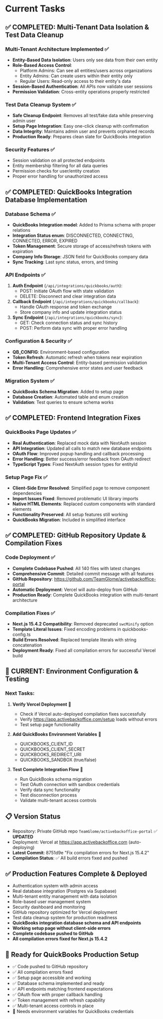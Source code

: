 # Current Tasks

## ✅ COMPLETED: Multi-Tenant Data Isolation & Test Data Cleanup

### Multi-Tenant Architecture Implemented ✅
- **Entity-Based Data Isolation**: Users only see data from their own entity
- **Role-Based Access Control**:
  - Platform Admins: Can see all entities/users across organizations
  - Entity Admins: Can create users within their entity only
  - Regular Users: Read-only access to their entity's data
- **Session-Based Authentication**: All APIs now validate user sessions
- **Permission Validation**: Cross-entity operations properly restricted

### Test Data Cleanup System ✅
- **Safe Cleanup Endpoint**: Removes all test/fake data while preserving admin user
- **Setup Page Integration**: Easy one-click cleanup with confirmation
- **Data Integrity**: Maintains admin user and prevents orphaned records
- **Production Ready**: Prepares clean slate for QuickBooks integration

### Security Features ✅
- Session validation on all protected endpoints
- Entity membership filtering for all data queries
- Permission checks for user/entity creation
- Proper error handling for unauthorized access

## ✅ COMPLETED: QuickBooks Integration Database Implementation

### Database Schema ✅
- **QuickBooks Integration model**: Added to Prisma schema with proper relations
- **Integration Status enum**: DISCONNECTED, CONNECTING, CONNECTED, ERROR, EXPIRED
- **Token Management**: Secure storage of access/refresh tokens with expiration
- **Company Info Storage**: JSON field for QuickBooks company data
- **Sync Tracking**: Last sync status, errors, and timing

### API Endpoints ✅
1. **Auth Endpoint** (`/api/integrations/quickbooks/auth`):
   - POST: Initiate OAuth flow with state validation
   - DELETE: Disconnect and clear integration data
2. **Callback Endpoint** (`/api/integrations/quickbooks/callback`):
   - Handle OAuth response and token exchange
   - Store company info and update integration status
3. **Sync Endpoint** (`/api/integrations/quickbooks/sync`):
   - GET: Check connection status and sync history
   - POST: Perform data sync with proper error handling

### Configuration & Security ✅
- **QB_CONFIG**: Environment-based configuration
- **Token Refresh**: Automatic refresh when tokens near expiration
- **Multi-Tenant Access Control**: Entity-based permission validation
- **Error Handling**: Comprehensive error states and user feedback

### Migration System ✅
- **QuickBooks Schema Migration**: Added to setup page
- **Database Creation**: Automated table and enum creation
- **Validation**: Test queries to ensure schema works

## ✅ COMPLETED: Frontend Integration Fixes

### QuickBooks Page Updates ✅
- **Real Authentication**: Replaced mock data with NextAuth session
- **API Integration**: Updated all calls to match new database endpoints
- **OAuth Flow**: Improved popup handling and callback processing
- **Error Handling**: Better success/error feedback from OAuth redirect
- **TypeScript Types**: Fixed NextAuth session types for entityId

### Setup Page Fix ✅
- **Client-Side Error Resolved**: Simplified page to remove component dependencies
- **Import Issues Fixed**: Removed problematic UI library imports
- **Native HTML Elements**: Replaced custom components with standard elements
- **Functionality Preserved**: All setup features still working
- **QuickBooks Migration**: Included in simplified interface

## ✅ COMPLETED: GitHub Repository Update & Compilation Fixes

### Code Deployment ✅
- **Complete Codebase Pushed**: All 140 files with latest changes
- **Comprehensive Commit**: Detailed commit message with all features
- **GitHub Repository**: https://github.com/TeamGlome/activebackoffice-portal
- **Automatic Deployment**: Vercel will auto-deploy from GitHub
- **Production Ready**: Complete QuickBooks integration with multi-tenant architecture

### Compilation Fixes ✅
- **Next.js 15.4.2 Compatibility**: Removed deprecated `swcMinify` option
- **Template Literal Issues**: Fixed encoding problems in quickbooks-config.ts
- **Build Errors Resolved**: Replaced template literals with string concatenation
- **Deployment Ready**: Fixed all compilation errors for successful Vercel build

## 🔄 CURRENT: Environment Configuration & Testing

### Next Tasks:
1. **Verify Vercel Deployment** 🔄
   - Check if Vercel auto-deployed compilation fixes successfully
   - Verify https://app.activebackoffice.com/setup loads without errors
   - Test setup page functionality

2. **Add QuickBooks Environment Variables** 🔄
   - QUICKBOOKS_CLIENT_ID
   - QUICKBOOKS_CLIENT_SECRET
   - QUICKBOOKS_REDIRECT_URI
   - QUICKBOOKS_SANDBOX (true/false)

3. **Test Complete Integration Flow** 🔄
   - Run QuickBooks schema migration
   - Test OAuth connection with sandbox credentials
   - Verify data sync functionality
   - Test disconnection process
   - Validate multi-tenant access controls

## 📋 Version Status
- Repository: Private GitHub repo `TeamGlome/activebackoffice-portal` ✅ **UPDATED**
- Deployment: Vercel at https://app.activebackoffice.com (auto-deploying)
- **Latest Commit**: 8751d9e "Fix compilation errors for Next.js 15.4.2"
- **Compilation Status**: ✅ All build errors fixed and pushed

## ✅ Production Features Complete & Deployed
- Authentication system with admin access
- Real database integration (Postgres via Supabase)
- Multi-tenant entity management with data isolation
- Role-based user management system
- Security dashboard and monitoring
- GitHub repository optimized for Vercel deployment
- Test data cleanup system for production readiness
- **QuickBooks integration database schema and API endpoints**
- **Working setup page without client-side errors**
- **Complete codebase pushed to GitHub**
- **All compilation errors fixed for Next.js 15.4.2**

## 🎯 Ready for QuickBooks Production Setup
- ✅ Code pushed to GitHub repository
- ✅ All compilation errors fixed
- ✅ Setup page accessible and working
- ✅ Database schema implemented and ready
- ✅ API endpoints matching frontend expectations
- ✅ OAuth flow with proper callback handling
- ✅ Token management with refresh capability
- ✅ Multi-tenant access controls in place
- 🔄 Needs environment variables for QuickBooks credentials
